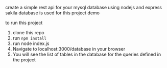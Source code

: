 create a simple rest api for your mysql database using nodejs and express
sakila database is used for this project demo

to run this project
1. clone this repo
2. run `npm install`
3. run node index.js
4. Navigate to localhost:3000/database in your browser
5. You will see the list of tables in the database for the queries defined in the project


